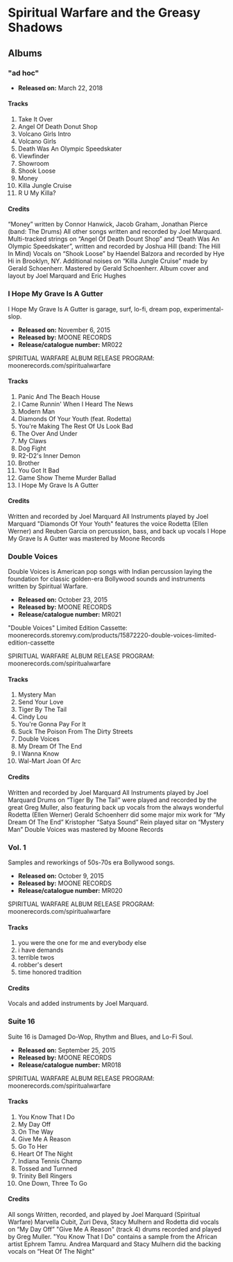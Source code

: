 # Spiritual Warfare and the Greasy Shadows

## Albums

### "ad hoc"

- **Released on:** March 22, 2018

#### Tracks
1. Take It Over
2. Angel Of Death Donut Shop
3. Volcano Girls Intro
4. Volcano Girls
5. Death Was An Olympic Speedskater
6. Viewfinder
7. Showroom
8. Shook Loose
9. Money
10. Killa Jungle Cruise
11. R U My Killa?

#### Credits
“Money” written by Connor Hanwick, Jacob Graham, Jonathan Pierce (band: The Drums)
All other songs written and recorded by Joel Marquard.
Multi-tracked strings on “Angel Of Death Dount Shop” and “Death Was An Olympic Speedskater”, written and recorded by Joshua Hill (band: The Hill In Mind)
Vocals on “Shook Loose” by Haendel Balzora and recorded by Hye Hi in Brooklyn, NY.
Additional noises on “Killa Jungle Cruise” made by Gerald Schoenherr.
Mastered by Gerald Schoenherr.
Album cover and layout by Joel Marquard and Eric Hughes

### I Hope My Grave Is A Gutter

I Hope My Grave Is A Gutter is garage, surf, lo-fi, dream pop, experimental-slop.

- **Released on:** November 6, 2015
- **Released by:** MOONE RECORDS
- **Release/catalogue number:** MR022

SPIRITUAL WARFARE ALBUM RELEASE PROGRAM:
moonerecords.com/spiritualwarfare

#### Tracks
1. Panic And The Beach House
2. I Came Runnin' When I Heard The News
3. Modern Man
4. Diamonds Of Your Youth (feat. Rodetta)
5. You're Making The Rest Of Us Look Bad
6. The Over And Under
7. My Claws
8. Dog Fight
9. R2-D2's Inner Demon
10. Brother
11. You Got It Bad
12. Game Show Theme Murder Ballad
13. I Hope My Grave Is A Gutter

#### Credits
Written and recorded by Joel Marquard
All Instruments played by Joel Marquard
"Diamonds Of Your Youth" features the voice Rodetta (Ellen Werner) and Reuben Garcia on percussion, bass, and back up vocals
I Hope My Grave Is A Gutter was mastered by Moone Records

### Double Voices

Double Voices is American pop songs with Indian percussion laying the foundation for classic golden-era Bollywood sounds and instruments written by Spiritual Warfare.

- **Released on:** October 23, 2015
- **Released by:** MOONE RECORDS
- **Release/catalogue number:** MR021

"Double Voices" Limited Edition Cassette:
moonerecords.storenvy.com/products/15872220-double-voices-limited-edition-cassette

SPIRITUAL WARFARE ALBUM RELEASE PROGRAM:
moonerecords.com/spiritualwarfare


#### Tracks
1. Mystery Man
2. Send Your Love
3. Tiger By The Tail
4. Cindy Lou
5. You're Gonna Pay For It
6. Suck The Poison From The Dirty Streets
7. Double Voices
8. My Dream Of The End
9. I Wanna Know
10. Wal-Mart Joan Of Arc

#### Credits
Written and recorded by Joel Marquard
All Instruments played by Joel Marquard
Drums on “Tiger By The Tail” were played and recorded by the great Greg Muller, also featuring back up vocals from the always wonderful Rodetta (Ellen Werner)
Gerald Schoenherr did some major mix work for “My Dream Of The End”
Kristopher “Satya Sound” Rein played sitar on “Mystery Man”
Double Voices was mastered by Moone Records

### Vol. 1

Samples and reworkings of 50s-70s era Bollywood songs.

- **Released on:** October 9, 2015
- **Released by:** MOONE RECORDS
- **Release/catalogue number:** MR020

SPIRITUAL WARFARE ALBUM RELEASE PROGRAM:
moonerecords.com/spiritualwarfare

#### Tracks
1. you were the one for me and everybody else
2. i have demands
3. terrible twos
4. robber's desert
5. time honored tradition

#### Credits
Vocals and added instruments by Joel Marquard.

### Suite 16

Suite 16 is Damaged Do-Wop, Rhythm and Blues, and Lo-Fi Soul.

- **Released on:** September 25, 2015
- **Released by:** MOONE RECORDS
- **Release/catalogue number:** MR018

SPIRITUAL WARFARE ALBUM RELEASE PROGRAM:
moonerecords.com/spiritualwarfare

#### Tracks
1. You Know That I Do
2. My Day Off
3. On The Way
4. Give Me A Reason
5. Go To Her
6. Heart Of The Night
7. Indiana Tennis Champ
8. Tossed and Turnned
9. Trinity Bell Ringers
10. One Down, Three To Go

#### Credits
All songs Written, recorded, and played by Joel Marquard (Spiritual Warfare)
Marvella Cubit, Zuri Deva, Stacy Mulhern and Rodetta did vocals on “My Day Off”
"Give Me A Reason" (track 4) drums recorded and played by Greg Muller.
"You Know That I Do" contains a sample from the African artist Ephrem Tamru.
Andrea Marquard and Stacy Mulhern did the backing vocals on “Heat Of The Night”
